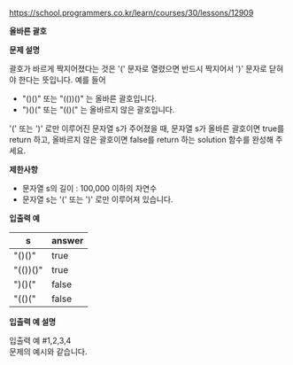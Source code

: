 https://school.programmers.co.kr/learn/courses/30/lessons/12909

**올바른 괄호**

**문제 설명**

괄호가 바르게 짝지어졌다는 것은 '(' 문자로 열렸으면 반드시 짝지어서 ')' 문자로 닫혀야 한다는 뜻입니다. 예를 들어

- "()()" 또는 "(())()" 는 올바른 괄호입니다.
- ")()(" 또는 "(()(" 는 올바르지 않은 괄호입니다.

'(' 또는 ')' 로만 이루어진 문자열 s가 주어졌을 때, 문자열 s가 올바른 괄호이면 true를 return 하고, 올바르지 않은 괄호이면 false를 return 하는 solution 함수를 완성해 주세요.

**제한사항**

- 문자열 s의 길이 : 100,000 이하의 자연수
- 문자열 s는 '(' 또는 ')' 로만 이루어져 있습니다.

**입출력 예**

| s        | 	answer |
|----------|---------|
| "()()"   | 	true   |
| "(())()" | 	true   |
| ")()("   | 	false  |
| "(()("   | 	false  |

**입출력 예 설명**

입출력 예 #1,2,3,4<br>
문제의 예시와 같습니다.
